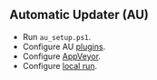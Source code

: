 ## Automatic Updater (AU)

* Run `au_setup.ps1`.
* Configure AU [plugins](https://github.com/majkinetor/au/blob/master/Plugins.md).
* Configure [AppVeyor](https://github.com/majkinetor/au/wiki/AppVeyor).
* Configure [local run](https://github.com/majkinetor/au/wiki#local-run).